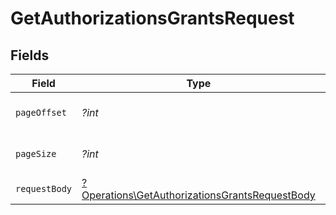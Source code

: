 # GetAuthorizationsGrantsRequest


## Fields

| Field                                                                                                           | Type                                                                                                            | Required                                                                                                        | Description                                                                                                     |
| --------------------------------------------------------------------------------------------------------------- | --------------------------------------------------------------------------------------------------------------- | --------------------------------------------------------------------------------------------------------------- | --------------------------------------------------------------------------------------------------------------- |
| `pageOffset`                                                                                                    | *?int*                                                                                                          | :heavy_minus_sign:                                                                                              | Numer strony wyników.                                                                                           |
| `pageSize`                                                                                                      | *?int*                                                                                                          | :heavy_minus_sign:                                                                                              | Rozmiar strony wyników.                                                                                         |
| `requestBody`                                                                                                   | [?Operations\GetAuthorizationsGrantsRequestBody](../../Models/Operations/GetAuthorizationsGrantsRequestBody.md) | :heavy_minus_sign:                                                                                              | N/A                                                                                                             |